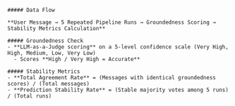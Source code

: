 
    ##### Data Flow

    **User Message → 5 Repeated Pipeline Runs → Groundedness Scoring → Stability Metrics Calculation**

    ##### Groundedness Check
    - **LLM-as-a-Judge scoring** on a 5-level confidence scale (Very High, High, Medium, Low, Very Low)
      - Scores **High / Very High = Accurate**

    ##### Stability Metrics
    - **Total Agreement Rate** = (Messages with identical groundedness scores) / (Total messages)
    - **Prediction Stability Rate** = (Stable majority votes among 5 runs) / (Total runs)
    